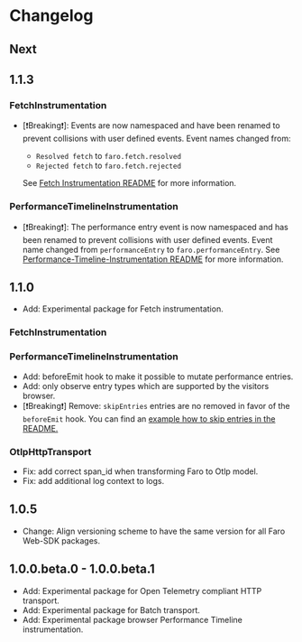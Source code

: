 # Changelog

## Next

## 1.1.3

### FetchInstrumentation

- [❗️Breaking❗️]: Events are now namespaced and have been renamed to prevent collisions with user
  defined events. Event names changed from:

  - `Resolved fetch` to `faro.fetch.resolved`
  - `Rejected fetch` to `faro.fetch.rejected`

  See [Fetch Instrumentation README](https://github.com/grafana/faro-web-sdk/blob/e998555bd7177b7edbebf98f804372b04b6c30e6/experimental/instrumentation-fetch/README.md#L8)
  for more information.

### PerformanceTimelineInstrumentation

- [❗️Breaking❗️]: The performance entry event is now namespaced and has been renamed to prevent
  collisions with user defined events. Event name changed from `performanceEntry` to
  `faro.performanceEntry`.
  See [Performance-Timeline-Instrumentation README](https://github.com/grafana/faro-web-sdk/blob/8928dc3d4835373cb3566520cd783dce1ef3b7cf/experimental/instrumentation-performance-timeline/README.md#L32-L33)
  for more information.

## 1.1.0

- Add: Experimental package for Fetch instrumentation.

### FetchInstrumentation

### PerformanceTimelineInstrumentation

- Add: beforeEmit hook to make it possible to mutate performance entries.
- Add: only observe entry types which are supported by the visitors browser.
- [❗️Breaking❗️] Remove: `skipEntries` entries are no removed in favor of the `beforeEmit` hook. You can find an
  [example how to skip entries in the README.](https://github.com/grafana/faro-web-sdk/blob/a83d2e56b7289ea81a1d0f87c03f73d04bd44e38/experimental/instrumentation-performance-timeline/README.md#example-skip-backforward-navigation-and-page-reloads-to-remove-non-human-visible-navigation)

### OtlpHttpTransport

- Fix: add correct span_id when transforming Faro to Otlp model.
- Fix: add additional log context to logs.

## 1.0.5

- Change: Align versioning scheme to have the same version for all Faro Web-SDK packages.

## 1.0.0.beta.0 - 1.0.0.beta.1

- Add: Experimental package for Open Telemetry compliant HTTP transport.
- Add: Experimental package for Batch transport.
- Add: Experimental package browser Performance Timeline instrumentation.
